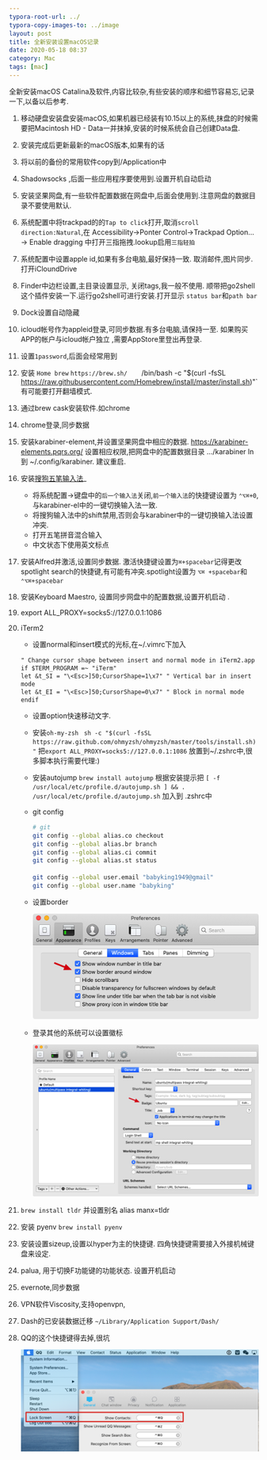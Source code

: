 ```yaml
---
typora-root-url: ../
typora-copy-images-to: ../image
layout: post
title: 全新安装设置macOS记录
date: 2020-05-18 08:37
category: Mac
tags: [mac]
---
```




全新安装macOS Catalina及软件,内容比较杂,有些安装的顺序和细节容易忘,记录一下,以备以后参考.



1. 移动硬盘安装盘安装macOS,如果机器已经装有10.15以上的系统,抹盘的时候需要把Macintosh HD - Data一并抹掉,安装的时候系统会自己创建Data盘.

2. 安装完成后更新最新的macOS版本,如果有的话

3. 将以前的备份的常用软件copy到/Application中

4. Shadowsocks ,后面一些应用程序要使用到.设置开机自动启动

5. 安装坚果网盘,有一些软件配置数据在网盘中,后面会使用到.注意网盘的数据目录不要使用默认.

6. 系统配置中将trackpad的的`Tap to click`打开,取消`scroll direction:Natural`,在 Accessibility->Ponter Control->Trackpad Option... -> Enable dragging 中打开三指拖拽.lookup启用`三指轻拍`

7. 系统配置中设置apple id,如果有多台电脑,最好保持一致. 取消邮件,图片同步.打开iCloundDrive

8. Finder中边栏设置,主目录设置显示, 关闭tags,我一般不使用. 顺带把go2shell这个插件安装一下.运行go2shell可进行安装.打开显示 `status bar`和`path bar`

9. Dock设置自动隐藏

10. icloud帐号作为appleid登录,可同步数据.有多台电脑,请保持一至.  如果购买APP的帐户与icloud帐户独立 ,需要AppStore里登出再登录.

11. 设置`1password`,后面会经常用到

12. 安装 `Home brew`  ` https://brew.sh/     `/bin/bash -c "$(curl -fsSL https://raw.githubusercontent.com/Homebrew/install/master/install.sh)"`   有可能要打开翻墙模式.

13. 通过brew cask安装软件.如chrome

14. chrome登录,同步数据

15. 安装karabiner-element,并设置坚果网盘中相应的数据. https://karabiner-elements.pqrs.org/  设置相应权限,把网盘中的配置数据目录  .../karabiner ln 到  ~/.config/karabiner.  建议重启.

16. 安装[搜狗五笔输入法](https://pinyin.sogou.com/mac/wubi.php)_

    * 将系统配置->键盘中的`后一个输入法`关闭,`前一个输入法`的快捷键设置为 `⌃⌥⌘+0`,与karabiner-el中的一键切换输入法一致. 
    * 将搜狗输入法中的shift禁用,否则会与karabiner中的一键切换输入法设置冲突. 
    * 打开五笔拼音混合输入
    * 中文状态下使用英文标点

17. 安装Alfred并激活,设置同步数据. 激活快捷键设置为`⌘+spacebar`记得更改 spotlight search的快捷键,有可能有冲突.spotlight设置为 `⌥⌘ +spacebar`和`⌃⌥⌘+spacebar`

18. 安装Keyboard Maestro, 设置同步网盘中的配置数据,设置开机启动 .

19. export ALL_PROXY=socks5://127.0.0.1:1086  

20. iTerm2 

    * 设置normal和insert模式的光标,在~/.vimrc下加入

    ```
    " Change cursor shape between insert and normal mode in iTerm2.app
    if $TERM_PROGRAM =~ "iTerm"
    let &t_SI = "\<Esc>]50;CursorShape=1\x7" " Vertical bar in insert mode
    let &t_EI = "\<Esc>]50;CursorShape=0\x7" " Block in normal mode
    endif
    ```

    * 设置option快速移动文字.

    * 安装`oh-my-zsh`  ` sh -c "$(curl -fsSL https://raw.github.com/ohmyzsh/ohmyzsh/master/tools/install.sh)"`  把`export ALL_PROXY=socks5://127.0.0.1:1086` 放置到~/.zshrc中,很多脚本执行需要代理:)

    * 安装autojump `brew install autojump` 根据安装提示把 `[ -f /usr/local/etc/profile.d/autojump.sh ] && . /usr/local/etc/profile.d/autojump.sh` 加入到 .zshrc中

    * git config

      ```bash
      # git
      git config --global alias.co checkout
      git config --global alias.br branch
      git config --global alias.ci commit
      git config --global alias.st status
      
      git config --global user.email "babyking1949@gmail"
      git config --global user.name "babyking"
      ```

    * 设置border

      ![image-20200527142455052](/image/image-20200527142455052.png)
      
    * 登录其他的系统可以设置徽标

      <img src="/image/image-20200610110312815.png" alt="image-20200610110312815"  />

21. `brew install tldr` 并设置别名 alias manx=tldr

22. 安装 pyenv `brew install pyenv`

23. 安装设置sizeup,设置以hyper为主的快捷键. 四角快捷键需要接入外接机械键盘来设定.

24. palua, 用于切换F功能键的功能状态. 设置开机启动

25. evernote,同步数据

26. VPN软件Viscosity,支持openvpn,

27. Dash的已安装数据迁移 `~/Library/Application Support/Dash/`

28. QQ的这个快捷键得去掉,很坑

    ![qqshortcut](/image/qqshortcut.png)

    
